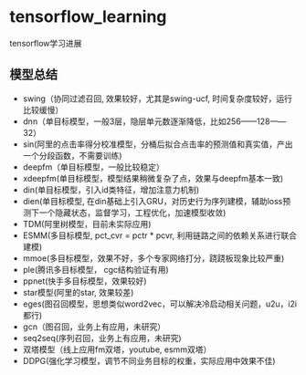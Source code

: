 # tensorflow_learning
tensorflow学习进展

## 模型总结
* swing（协同过滤召回, 效果较好，尤其是swing-ucf, 时间复杂度较好，运行比较缓慢）
* dnn（单目标模型，一般3层，隐层单元数逐渐降低，比如256——128——32）
* sin(阿里的点击率得分校准模型，分桶后拟合点击率的预测值和真实值，产出一个分段函数，不需要训练)
* deepfm（单目标模型，一般比较稳定）
* xdeepfm(单目标模型，模型结果稍微复杂了点，效果与deepfm基本一致)
* din(单目标模型，引入id类特征，增加注意力机制)
* dien(单目标模型, 在din基础上引入GRU，对历史行为序列建模，辅助loss预测下一个隐藏状态，监督学习，工程优化，加速模型收敛)
* TDM(阿里树模型，目前未实际应用)
* ESMM(多目标模型, pct_cvr = pctr * pcvr, 利用链路之间的依赖关系进行联合建模)
* mmoe(多目标模型，效果不好，多个专家网络打分，跷跷板现象比较严重)
* ple(腾讯多目标模型， cgc结构验证有用)
* ppnet(快手多目标模型，效果较好)
* star模型(阿里的star, 效果较差)
* eges(图召回模型，思想类似word2vec，可以解决冷启动相关问题，u2u，i2i都行)
* gcn（图召回，业务上有应用，未研究）
* seq2seq(序列召回，业务上有应用，未研究)
* 双塔模型（线上应用fm双塔，youtube, esmm双塔）
* DDPG(强化学习模型，调节不同业务目标的权重，实际应用中效果不佳)


